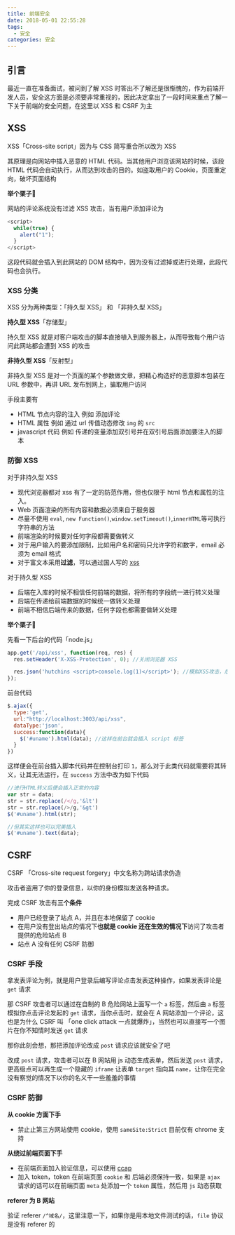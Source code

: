 ```yaml
---
title: 前端安全
date: 2018-05-01 22:55:28
tags:  
  - 安全
categories: 安全
---
```


## 引言

最近一直在准备面试，被问到了解 XSS 时答出不了解还是很惭愧的，作为前端开发人员，安全这方面是必须要非常重视的，因此决定拿出了一段时间来重点了解一下关于前端的安全问题，在这里以 XSS 和 CSRF 为主

## XSS

XSS「Cross-site script」因为与 CSS 简写重合所以改为 XSS

其原理是向网站中插入恶意的 HTML 代码。当其他用户浏览该网站的时候，该段 HTML 代码会自动执行，从而达到攻击的目的。如盗取用户的 Cookie，页面重定向，破坏页面结构

**举个栗子**:chestnut:

网站的评论系统没有过滤 XSS 攻击，当有用户添加评论为

```js
<script>
  while(true) {
    alert("1");
  }
</script>
```

这段代码就会插入到此网站的 DOM 结构中，因为没有过滤掉或进行处理，此段代码也会执行。

### XSS 分类

XSS 分为两种类型：「持久型 XSS」 和 「非持久型 XSS」

**持久型 XSS**「存储型」

持久型 XSS 就是对客户端攻击的脚本直接植入到服务器上，从而导致每个用户访问此网站都会遭到 XSS 的攻击

**非持久型 XSS**「反射型」

非持久型 XSS 是对一个页面的某个参数做文章，把精心构造好的恶意脚本包装在 URL 参数中，再讲 URL 发布到网上，骗取用户访问

手段主要有

* HTML 节点内容的注入 例如 添加评论
* HTML 属性 例如 通过 url 传值动态修改 `img` 的 `src`
* javascript 代码 例如 传递的变量添加双引号并在双引号后面添加要注入的脚本

### 防御 XSS

对于非持久型 XSS

* 现代浏览器都对 xss 有了一定的防范作用，但也仅限于 html 节点和属性的注入。
* Web 页面渲染的所有内容和数据必须来自于服务器
* 尽量不使用 `eval`, `new Function()`,`window.setTimeout()`,`innerHTML`等可执行字符串的方法
* 前端渲染的时候要对任何字段都需要做转义
* 对于用户输入的要添加限制，比如用户名和密码只允许字符和数字，email 必须为 email 格式
* 对于富文本采用**过滤**，可以通过国人写的 [xss](https://github.com/leizongmin/js-xss)

对于持久型 XSS

* 后端在入库的时候不相信任何前端的数据，将所有的字段统一进行转义处理
* 后端在传递给前端数据的时候统一做转义处理
* 前端不相信后端传来的数据，任何字段也都需要做转义处理

**举个栗子**:chestnut:

先看一下后台的代码「node.js」

```js
app.get('/api/xss', function(req, res) {
  res.setHeader('X-XSS-Protection', 0); //关闭浏览器 XSS

  res.json('hutchins <script>console.log(1)</script>'); //模拟XSS攻击，后台返回了带脚本的字符串
});
```

前台代码

```js
$.ajax({
  type:'get',
  url:"http://localhost:3003/api/xss",
  dataType:'json',
  success:function(data){
    $('#uname').html(data); //这样在前台就会插入 script 标签
  }
})
```

这样便会在前台插入脚本代码并在控制台打印 `1`，那么对于此类代码就需要将其转义，让其无法运行，在 `success` 方法中改为如下代码

```js
//进行HTML转义后便会插入正常的内容
var str = data;
str = str.replace(/</g,'&lt')
str = str.replace(/>/g,'&gt')
$('#uname').html(str);

//但其实这样也可以完美插入
$('#uname').text(data); 
```

## CSRF

CSRF 「Cross-site request forgery」中文名称为跨站请求伪造

攻击者盗用了你的登录信息，以你的身份模拟发送各种请求。

完成 CSRF 攻击有**三个条件**

* 用户已经登录了站点 A，并且在本地保留了 cookie
* 在用户没有登出站点的情况下**也就是 cookie 还在生效的情况下**访问了攻击者提供的危险站点 B
* 站点 A 没有任何 CSRF 防御

### CSRF 手段

拿发表评论为例，就是用户登录后编写评论点击发表这种操作，如果发表评论是 `get` 请求

那 CSRF 攻击者可以通过在自制的 B 危险网站上面写一个 `a` 标签，然后由 `a` 标签模拟你点击评论发起的 `get` 请求，当你点击时，就会在 A 网站添加一个评论，这也是为什么 CSRF 叫 「one click attack 一点就爆炸」，当然也可以直接写一个图片在你不知情时发送 `get` 请求

那你此刻会想，那把添加评论改成 `post` 请求应该就安全了吧

改成 `post` 请求，攻击者可以在 B 网站用 js 动态生成表单，然后发送 `post` 请求，更高级点可以再生成一个隐藏的 `iframe` 让表单 `target` 指向其 `name`，让你在完全没有察觉的情况下以你的名义干一些羞羞的事情

### CSRF 防御

**从 cookie 方面下手**

* 禁止止第三方网站使用 cookie，使用 `sameSite:Strict` 目前仅有 chrome 支持

**从绕过前端页面下手**

* 在前端页面加入验证信息，可以使用 [ccap](https://github.com/DoubleSpout/ccap)
* 加入 token，token 在前端页面 `cookie` 和 后端必须保持一致，如果是 `ajax` 请求的话可以在前端页面 `meta` 处添加一个 `token` 属性，然后用 `js` 动态获取

**referer 为 B 网站**

验证 referer `/^域名/`，这里注意一下，如果你是用本地文件测试的话，`file` 协议是没有 referer 的
